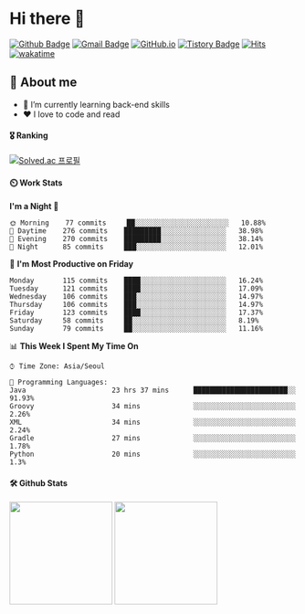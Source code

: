 # Hi there 👋
[![Github Badge](https://img.shields.io/badge/-uiw6unoh-grey?style=flat&logo=github&logoColor=white&link=https://github.com/uiw6unoh/)](https://www.github.com/uiw6unoh/) 
[![Gmail Badge](https://img.shields.io/badge/-uiw6unoh@naver.com-c14438?style=flat&logo=Gmail&logoColor=white&link=mailto:uiw6unoh@naver.com)](mailto:uiw6unoh@naver.com) 
[![GitHub.io](https://img.shields.io/badge/GitHub.io-orange?style=flat&logoColor=white)](https://uiw6unoh.github.io/)
[![Tistory Badge](https://img.shields.io/badge/Tech%20Blog-yellow?style=flat&logoColor=white)](https://#/)
[![Hits](https://hits.seeyoufarm.com/api/count/incr/badge.svg?url=https%3A%2F%2Fgithub.com%2Fuiw6unoh&count_bg=%2379C83D&title_bg=%23555555&icon=&icon_color=%23E7E7E7&title=hits&edge_flat=false)](https://hits.seeyoufarm.com)
[![wakatime](https://wakatime.com/badge/user/54252e40-b19e-45e1-9ec9-fb1c5a26c628.svg)](https://wakatime.com/@54252e40-b19e-45e1-9ec9-fb1c5a26c628)
<!-- [![Portfolio Badge](https://img.shields.io/badge/portfolio-web-blue?style=flat&link=https://github.com/uiw6unoh/)](https://github.com/uiw6unoh/)  -->

## 💬 About me
- 🌱 I’m currently learning back-end skills
- ❤️ I love to code and read


#### 🎖️ Ranking
[![Solved.ac 프로필](http://mazassumnida.wtf/api/v2/generate_badge?boj=uiw6unoh)](https://www.acmicpc.net/user/uiw6unoh)

#### ⏲️ Work Stats
<!--[![uiw6unoh's wakatime stats](https://github-readme-stats.vercel.app/api/wakatime?username=uiw6unoh)]-->

<!--START_SECTION:waka-->
**I'm a Night 🦉** 

```text
🌞 Morning    77 commits     ██░░░░░░░░░░░░░░░░░░░░░░░   10.88% 
🌆 Daytime    276 commits    █████████░░░░░░░░░░░░░░░░   38.98% 
🌃 Evening    270 commits    █████████░░░░░░░░░░░░░░░░   38.14% 
🌙 Night      85 commits     ███░░░░░░░░░░░░░░░░░░░░░░   12.01%

```
📅 **I'm Most Productive on Friday** 

```text
Monday       115 commits    ████░░░░░░░░░░░░░░░░░░░░░   16.24% 
Tuesday      121 commits    ████░░░░░░░░░░░░░░░░░░░░░   17.09% 
Wednesday    106 commits    ███░░░░░░░░░░░░░░░░░░░░░░   14.97% 
Thursday     106 commits    ███░░░░░░░░░░░░░░░░░░░░░░   14.97% 
Friday       123 commits    ████░░░░░░░░░░░░░░░░░░░░░   17.37% 
Saturday     58 commits     ██░░░░░░░░░░░░░░░░░░░░░░░   8.19% 
Sunday       79 commits     ██░░░░░░░░░░░░░░░░░░░░░░░   11.16%

```


📊 **This Week I Spent My Time On** 

```text
⌚︎ Time Zone: Asia/Seoul

💬 Programming Languages: 
Java                     23 hrs 37 mins      ███████████████████████░░   91.93% 
Groovy                   34 mins             ░░░░░░░░░░░░░░░░░░░░░░░░░   2.26% 
XML                      34 mins             ░░░░░░░░░░░░░░░░░░░░░░░░░   2.24% 
Gradle                   27 mins             ░░░░░░░░░░░░░░░░░░░░░░░░░   1.78% 
Python                   20 mins             ░░░░░░░░░░░░░░░░░░░░░░░░░   1.3%

```


<!--END_SECTION:waka-->

#### 🛠️ Github Stats <br/>
<p>
  <img height="180em" src="https://github-readme-stats.vercel.app/api?username=uiw6unoh&show_icons=true&include_all_commits=true">
  <img height="180em" src="https://github-readme-stats.vercel.app/api/top-langs/?username=uiw6unoh&layout=compact">
</p>

